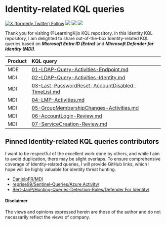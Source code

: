 # Identity-related KQL queries
<a href="https://twitter.com/kj_ninja25"><img alt="X (formerly Twitter) Follow" src="https://img.shields.io/twitter/follow/kj_ninja25"></a>
<a href="https://www.linkedin.com/in/kijo-girardi/"><img src="https://img.shields.io/badge/-Linkedin-0077B5.svg?logo=linkedin&style=popout"></a>
<a href="https://learn.microsoft.com/en-us/azure/data-explorer/kusto/query/"><img src="https://img.shields.io/badge/Azure-KQL-00B2FF.svg?logo=microsoftazure&style=popout"></a>
<a href="https://learn.microsoft.com/en-us/azure/data-explorer/kusto/query/"><img src="https://img.shields.io/badge/Azure%20Data%20Explorer-%230078D4.svg?&style=popout&logo=azure%20data%20explorer&logoColor=white"/></a>

Thank you for visiting @LearningKijo KQL repository.
In this Identity KQL repository, I am delighted to share out-of-the-box Identity-related KQL queries based on ***Microsoft Entra ID (Entra)*** and ***Microsoft Defender for Identity (MDI)***. 


| Product | KQL query |
|:--------|:----------|
| MDE     | [01-LDAP-Query-Activities-Endpoint.md](https://github.com/LearningKijo/KQL/blob/main/KQL-XDR-Hunting/Identity-Microsoft-Defender-for-Identity/MDI-Query-Repository/01-LDAP-Query-Activities-Endpoint.md) |
| MDI     | [02-LDAP-Query-Activities-Identity.md](https://github.com/LearningKijo/KQL/blob/main/KQL-XDR-Hunting/Identity-Microsoft-Defender-for-Identity/MDI-Query-Repository/02-LDAP-Query-Activities-Identity.md) |
| MDI     | [03-Last-PasswordReset-AccountDisabled-TimeList.md](https://github.com/LearningKijo/KQL/blob/main/KQL-XDR-Hunting/Identity-Microsoft-Defender-for-Identity/MDI-Query-Repository/03-Last-PasswordReset-AccountDisabled-TimeList.md) |
| MDI     | [04-LMP-Activities.md](https://github.com/LearningKijo/KQL/blob/main/KQL-XDR-Hunting/Identity-Microsoft-Defender-for-Identity/MDI-Query-Repository/04-LMP-Activities.md) |
| MDI     | [05-GroupMembershipChanges-Activities.md](https://github.com/LearningKijo/KQL/blob/main/KQL-XDR-Hunting/Identity-Microsoft-Defender-for-Identity/MDI-Query-Repository/05-GroupMembershipChanges-Activities.md) |
| MDI     | [06-AccountLogin-Review.md](https://github.com/LearningKijo/KQL/blob/main/KQL-XDR-Hunting/Identity-Microsoft-Defender-for-Identity/MDI-Query-Repository/06-AccountLogin-Review.md) |
| MDI     | [07-ServiceCreation-Review.md](https://github.com/LearningKijo/KQL/blob/main/KQL-XDR-Hunting/Identity-Microsoft-Defender-for-Identity/MDI-Query-Repository/07-ServiceCreation-Review.md) |

## Pinned Identity-related KQL queries contributors
I want to be respectful of the excellent work done by others, and while I aim to avoid duplication, there may be slight overlaps. 
To ensure comprehensive coverage of Identity-related queries, I will provide GitHub links, which I hope will be highly valuable for identity threat hunting.

- [DanielpFR/MDI](https://github.com/DanielpFR/MDI)
- [reprise99/Sentinel-Queries/Azure Activity/](https://github.com/reprise99/Sentinel-Queries/tree/main/Azure%20Activity)
- [Bert-JanP/Hunting-Queries-Detection-Rules/Defender For Identity/](https://github.com/Bert-JanP/Hunting-Queries-Detection-Rules/tree/main/Defender%20For%20Identity)

#### Disclaimer
The views and opinions expressed herein are those of the author and do not necessarily reflect the views of company.
